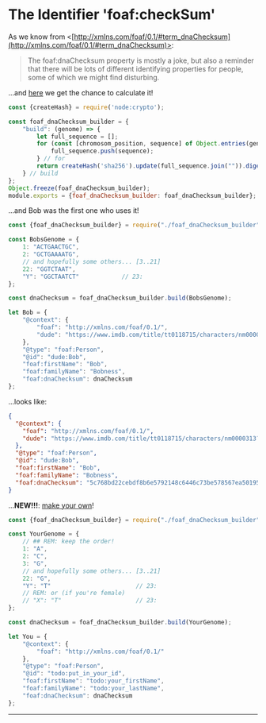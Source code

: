 # The Identifier 'foaf:checkSum'

As we know from <[http://xmlns.com/foaf/0.1/#term_dnaChecksum](http://xmlns.com/foaf/0.1/#term_dnaChecksum)>:

> The foaf:dnaChecksum property is mostly a joke, but also a reminder that there will be lots of different identifying properties for people, some of which we might find disturbing.

...and [here](./foaf_dnaChecksum_builder.js) we get the chance to calculate it!

```javascript
const {createHash} = require('node:crypto');

const foaf_dnaChecksum_builder = {
    "build": (genome) => {
        let full_sequence = [];
        for (const [chromosom_position, sequence] of Object.entries(genome)) {
            full_sequence.push(sequence);
        } // for
        return createHash('sha256').update(full_sequence.join("")).digest('hex');
    } // build
};
Object.freeze(foaf_dnaChecksum_builder);
module.exports = {foaf_dnaChecksum_builder: foaf_dnaChecksum_builder};
```

...and Bob was the first one who uses it!

```javascript
const {foaf_dnaChecksum_builder} = require("./foaf_dnaChecksum_builder");

const BobsGenome = {
    1: "ACTGAACTGC",
    2: "GCTGAAAATG",
    // and hopefully some others... [3..21]
    22: "GGTCTAAT",
    "Y": "GGCTAATCT"            // 23:
};

const dnaChecksum = foaf_dnaChecksum_builder.build(BobsGenome);

let Bob = {
    "@context": {
        "foaf": "http://xmlns.com/foaf/0.1/",
        "dude": "https://www.imdb.com/title/tt0118715/characters/nm0000313?ref_=tt_cl_c_1#"
    },
    "@type": "foaf:Person",
    "@id": "dude:Bob",
    "foaf:firstName": "Bob",
    "foaf:familyName": "Bobness",
    "foaf:dnaChecksum": dnaChecksum
};
```

...looks like:

```json
{
  "@context": {
    "foaf": "http://xmlns.com/foaf/0.1/",
    "dude": "https://www.imdb.com/title/tt0118715/characters/nm0000313?ref_=tt_cl_c_1#"
  },
  "@type": "foaf:Person",
  "@id": "dude:Bob",
  "foaf:firstName": "Bob",
  "foaf:familyName": "Bobness",
  "foaf:dnaChecksum": "5c768bd22cebdf8b6e5792148c6446c73be578567ea50195e679c9f58f8fc648"
}
```

...**NEW!!!**: [make your own](./you.js)!

```javascript
const {foaf_dnaChecksum_builder} = require("./foaf_dnaChecksum_builder");

const YourGenome = {
    // ## REM: keep the order!
    1: "A",
    2: "C",
    3: "G",
    // and hopefully some others... [3..21]
    22: "G",
    "Y": "T"                        // 23:
    // REM: or (if you're female)
    // "X": "T"                     // 23:
};

const dnaChecksum = foaf_dnaChecksum_builder.build(YourGenome);

let You = {
    "@context": {
        "foaf": "http://xmlns.com/foaf/0.1/"
    },
    "@type": "foaf:Person",
    "@id": "todo:put_in_your_id",
    "foaf:firstName": "todo:your_firstName",
    "foaf:familyName": "todo:your_lastName",
    "foaf:dnaChecksum": dnaChecksum
};
```

---